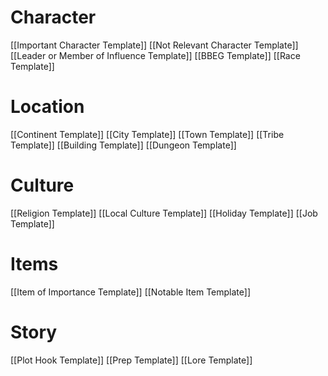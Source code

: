 # Character
[[Important Character Template]]
[[Not Relevant Character Template]]
[[Leader or Member of Influence Template]]
[[BBEG Template]]
[[Race Template]]
# Location
[[Continent Template]]
[[City Template]]
[[Town Template]]
[[Tribe Template]]
[[Building Template]]
[[Dungeon Template]]

# Culture
[[Religion Template]]
[[Local Culture Template]]
[[Holiday Template]]
[[Job Template]]
# Items
[[Item of Importance Template]]
[[Notable Item Template]]
# Story
[[Plot Hook Template]]
[[Prep Template]]
[[Lore Template]]